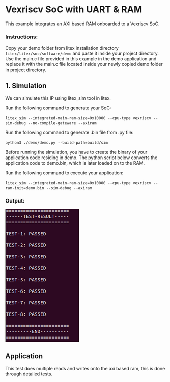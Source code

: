 # Vexriscv SoC with UART & RAM
This example integrates an AXI based RAM onboarded to a Vexriscv SoC.

### Instructions:
Copy your demo folder from litex installation directory ``litex/litex/soc/software/demo`` and paste it inside your project directory. Use the main.c file provided in this example in the demo application and replace it with the main.c file located inside your newly copied demo folder in project directory.

## 1. Simulation
We can simulate this IP using litex_sim tool in litex.

Run the following command to generate your SoC:
```
litex_sim --integrated-main-ram-size=0x10000 --cpu-type vexriscv --sim-debug --no-compile-gateware --axiram
```
Run the following command to generate .bin file from .py file:
```
python3 ./demo/demo.py --build-path=build/sim
```
Before running the simulation, you have to create the binary of your application code residing in demo. The python script below converts the application code to demo.bin, which is later loaded on to the RAM.

Run the following command to execute your application:
```
litex_sim --integrated-main-ram-size=0x10000 --cpu-type vexriscv --ram-init=demo.bin --sim-debug --axiram
```
### Output:
![ram_sim.png](./../../Pictures/ram_sim.png "Optional title")


## Application
This test does multiple reads and writes onto the axi based ram, this is done through detailed tests.